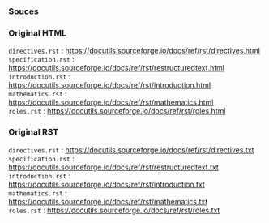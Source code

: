 ### Souces

### Original HTML

`directives.rst`    :  <https://docutils.sourceforge.io/docs/ref/rst/directives.html>\
`specification.rst` :  <https://docutils.sourceforge.io/docs/ref/rst/restructuredtext.html>\
`introduction.rst`  :  <https://docutils.sourceforge.io/docs/ref/rst/introduction.html>\
`mathematics.rst`   :  <https://docutils.sourceforge.io/docs/ref/rst/mathematics.html>\
`roles.rst`         :  <https://docutils.sourceforge.io/docs/ref/rst/roles.html>

### Original RST

`directives.rst`    :  <https://docutils.sourceforge.io/docs/ref/rst/directives.txt>\
`specification.rst` :  <https://docutils.sourceforge.io/docs/ref/rst/restructuredtext.txt>\
`introduction.rst`  :  <https://docutils.sourceforge.io/docs/ref/rst/introduction.txt>\
`mathematics.rst`   :  <https://docutils.sourceforge.io/docs/ref/rst/mathematics.txt>\
`roles.rst`         :  <https://docutils.sourceforge.io/docs/ref/rst/roles.txt>